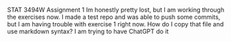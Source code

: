 STAT 3494W Assignment 1
Im honestly pretty lost, but I am working through the exercises now. I made a test repo and was able to push some commits, but I am having trouble with exercise 1 right now. How do I copy that file and use markdown syntax? I am trying to have ChatGPT do it
